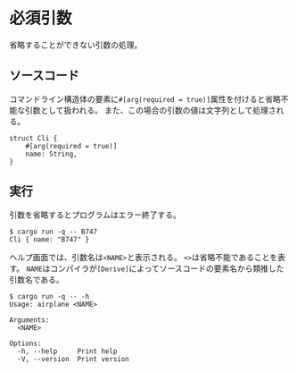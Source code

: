 # 必須引数

省略することができない引数の処理。

## ソースコード

コマンドライン構造体の要素に`#[arg(required = true)]`属性を付けると省略不能な引数として扱われる。
また、この場合の引数の値は文字列として処理される。

```
struct Cli {
    #[arg(required = true)]
    name: String,
}
```

## 実行

引数を省略するとプログラムはエラー終了する。

```
$ cargo run -q -- B747
Cli { name: "B747" }
```

ヘルプ画面では、引数名は`<NAME>`と表示される。
`<>`は省略不能であることを表す。
`NAME`はコンパイラが`[Derive]`によってソースコードの要素名から類推した引数名である。
```
$ cargo run -q -- -h
Usage: airplane <NAME>

Arguments:
  <NAME>  

Options:
  -h, --help     Print help
  -V, --version  Print version
```